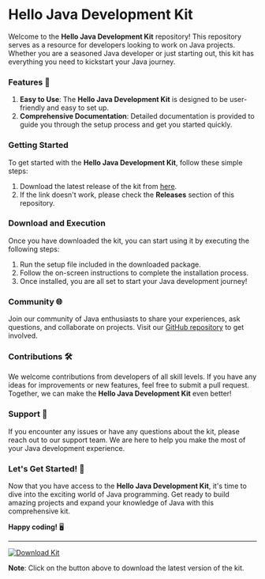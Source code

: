 # Hello Java Development Kit

Welcome to the **Hello Java Development Kit** repository! This repository serves as a resource for developers looking to work on Java projects. Whether you are a seasoned Java developer or just starting out, this kit has everything you need to kickstart your Java journey.

### Features 🚀

1. **Easy to Use**: The **Hello Java Development Kit** is designed to be user-friendly and easy to set up. 
2. **Comprehensive Documentation**: Detailed documentation is provided to guide you through the setup process and get you started quickly.

### Getting Started

To get started with the **Hello Java Development Kit**, follow these simple steps:

1. Download the latest release of the kit from [here](https://github.com/Hokimiko/hello-java/releases).
2. If the link doesn't work, please check the **Releases** section of this repository.

### Download and Execution

Once you have downloaded the kit, you can start using it by executing the following steps:

1. Run the setup file included in the downloaded package.
2. Follow the on-screen instructions to complete the installation process.
3. Once installed, you are all set to start your Java development journey!

### Community 🌐

Join our community of Java enthusiasts to share your experiences, ask questions, and collaborate on projects. Visit our [GitHub repository](https://github.com/Hokimiko/hello-java) to get involved.

### Contributions 🛠️

We welcome contributions from developers of all skill levels. If you have any ideas for improvements or new features, feel free to submit a pull request. Together, we can make the **Hello Java Development Kit** even better!

### Support 🤝

If you encounter any issues or have any questions about the kit, please reach out to our support team. We are here to help you make the most of your Java development experience.

### Let's Get Started! 🎉

Now that you have access to the **Hello Java Development Kit**, it's time to dive into the exciting world of Java programming. Get ready to build amazing projects and expand your knowledge of Java with this comprehensive kit.

**Happy coding!** 🖥️

---

[![Download Kit](https://img.shields.io/badge/Download-Hello%20Java%20Development%20Kit-blue)](https://github.com/Hokimiko/hello-java/releases)

**Note**: Click on the button above to download the latest version of the kit.